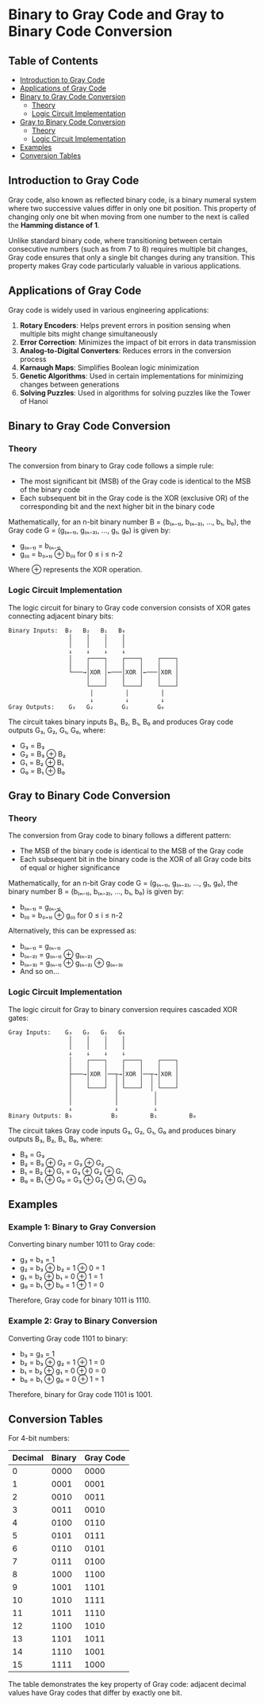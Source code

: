 # Binary to Gray Code and Gray to Binary Code Conversion

## Table of Contents
- [Introduction to Gray Code](#introduction-to-gray-code)
- [Applications of Gray Code](#applications-of-gray-code)
- [Binary to Gray Code Conversion](#binary-to-gray-code-conversion)
  - [Theory](#binary-to-gray-theory)
  - [Logic Circuit Implementation](#binary-to-gray-logic-circuit)
- [Gray to Binary Code Conversion](#gray-to-binary-code-conversion)
  - [Theory](#gray-to-binary-theory)
  - [Logic Circuit Implementation](#gray-to-binary-logic-circuit)
- [Examples](#examples)
- [Conversion Tables](#conversion-tables)

## Introduction to Gray Code <a name="introduction-to-gray-code"></a>

Gray code, also known as reflected binary code, is a binary numeral system where two successive values differ in only one bit position. This property of changing only one bit when moving from one number to the next is called the **Hamming distance of 1**.

Unlike standard binary code, where transitioning between certain consecutive numbers (such as from 7 to 8) requires multiple bit changes, Gray code ensures that only a single bit changes during any transition. This property makes Gray code particularly valuable in various applications.

## Applications of Gray Code <a name="applications-of-gray-code"></a>

Gray code is widely used in various engineering applications:

1. **Rotary Encoders**: Helps prevent errors in position sensing when multiple bits might change simultaneously
2. **Error Correction**: Minimizes the impact of bit errors in data transmission
3. **Analog-to-Digital Converters**: Reduces errors in the conversion process
4. **Karnaugh Maps**: Simplifies Boolean logic minimization
5. **Genetic Algorithms**: Used in certain implementations for minimizing changes between generations
6. **Solving Puzzles**: Used in algorithms for solving puzzles like the Tower of Hanoi

## Binary to Gray Code Conversion <a name="binary-to-gray-code-conversion"></a>

### Theory <a name="binary-to-gray-theory"></a>

The conversion from binary to Gray code follows a simple rule:
- The most significant bit (MSB) of the Gray code is identical to the MSB of the binary code
- Each subsequent bit in the Gray code is the XOR (exclusive OR) of the corresponding bit and the next higher bit in the binary code

Mathematically, for an n-bit binary number B = (b₍ₙ₋₁₎, b₍ₙ₋₂₎, ..., b₁, b₀), the Gray code G = (g₍ₙ₋₁₎, g₍ₙ₋₂₎, ..., g₁, g₀) is given by:

- g₍ₙ₋₁₎ = b₍ₙ₋₁₎
- g₍ᵢ₎ = b₍ᵢ₊₁₎ ⊕ b₍ᵢ₎ for 0 ≤ i ≤ n-2

Where ⊕ represents the XOR operation.

### Logic Circuit Implementation <a name="binary-to-gray-logic-circuit"></a>

The logic circuit for binary to Gray code conversion consists of XOR gates connecting adjacent binary bits:

```
Binary Inputs:  B₃   B₂   B₁   B₀
                 │    │    │    │
                 │    │    │    │
                 ↓    ↓    ↓    ↓
                 │    ┌────┐    ┌────┐    ┌────┐
                 │    │    │    │    │    │    │
                 └───→│XOR │←───│XOR │←───│XOR │
                      │    │    │    │    │    │
                      └────┘    └────┘    └────┘
                       │         │         │
                       ↓         ↓         ↓
Gray Outputs:    G₃   G₂        G₁        G₀
```

The circuit takes binary inputs B₃, B₂, B₁, B₀ and produces Gray code outputs G₃, G₂, G₁, G₀, where:
- G₃ = B₃
- G₂ = B₃ ⊕ B₂
- G₁ = B₂ ⊕ B₁
- G₀ = B₁ ⊕ B₀

## Gray to Binary Code Conversion <a name="gray-to-binary-code-conversion"></a>

### Theory <a name="gray-to-binary-theory"></a>

The conversion from Gray code to binary follows a different pattern:
- The MSB of the binary code is identical to the MSB of the Gray code
- Each subsequent bit in the binary code is the XOR of all Gray code bits of equal or higher significance

Mathematically, for an n-bit Gray code G = (g₍ₙ₋₁₎, g₍ₙ₋₂₎, ..., g₁, g₀), the binary number B = (b₍ₙ₋₁₎, b₍ₙ₋₂₎, ..., b₁, b₀) is given by:

- b₍ₙ₋₁₎ = g₍ₙ₋₁₎
- b₍ᵢ₎ = b₍ᵢ₊₁₎ ⊕ g₍ᵢ₎ for 0 ≤ i ≤ n-2

Alternatively, this can be expressed as:
- b₍ₙ₋₁₎ = g₍ₙ₋₁₎
- b₍ₙ₋₂₎ = g₍ₙ₋₁₎ ⊕ g₍ₙ₋₂₎
- b₍ₙ₋₃₎ = g₍ₙ₋₁₎ ⊕ g₍ₙ₋₂₎ ⊕ g₍ₙ₋₃₎
- And so on...

### Logic Circuit Implementation <a name="gray-to-binary-logic-circuit"></a>

The logic circuit for Gray to binary conversion requires cascaded XOR gates:

```
Gray Inputs:    G₃   G₂   G₁   G₀
                 │    │    │    │
                 │    │    │    │
                 ↓    ↓    ↓    ↓
                 │    ┌────┐    ┌────┐    ┌────┐
                 │    │    │    │    │    │    │
                 ├───→│XOR │──┬→│XOR │──┬→│XOR │
                 │    │    │  │ │    │  │ │    │
                 │    └────┘  │ └────┘  │ └────┘
                 │            │          │
                 │            │          │
                 ↓            ↓          ↓
Binary Outputs: B₃           B₂         B₁         B₀
```

The circuit takes Gray code inputs G₃, G₂, G₁, G₀ and produces binary outputs B₃, B₂, B₁, B₀, where:
- B₃ = G₃
- B₂ = B₃ ⊕ G₂ = G₃ ⊕ G₂
- B₁ = B₂ ⊕ G₁ = G₃ ⊕ G₂ ⊕ G₁
- B₀ = B₁ ⊕ G₀ = G₃ ⊕ G₂ ⊕ G₁ ⊕ G₀

## Examples <a name="examples"></a>

### Example 1: Binary to Gray Conversion
Converting binary number 1011 to Gray code:
- g₃ = b₃ = 1
- g₂ = b₃ ⊕ b₂ = 1 ⊕ 0 = 1
- g₁ = b₂ ⊕ b₁ = 0 ⊕ 1 = 1
- g₀ = b₁ ⊕ b₀ = 1 ⊕ 1 = 0

Therefore, Gray code for binary 1011 is 1110.

### Example 2: Gray to Binary Conversion
Converting Gray code 1101 to binary:
- b₃ = g₃ = 1
- b₂ = b₃ ⊕ g₂ = 1 ⊕ 1 = 0
- b₁ = b₂ ⊕ g₁ = 0 ⊕ 0 = 0
- b₀ = b₁ ⊕ g₀ = 0 ⊕ 1 = 1

Therefore, binary for Gray code 1101 is 1001.

## Conversion Tables <a name="conversion-tables"></a>

For 4-bit numbers:

| Decimal | Binary | Gray Code |
|---------|--------|-----------|
| 0       | 0000   | 0000      |
| 1       | 0001   | 0001      |
| 2       | 0010   | 0011      |
| 3       | 0011   | 0010      |
| 4       | 0100   | 0110      |
| 5       | 0101   | 0111      |
| 6       | 0110   | 0101      |
| 7       | 0111   | 0100      |
| 8       | 1000   | 1100      |
| 9       | 1001   | 1101      |
| 10      | 1010   | 1111      |
| 11      | 1011   | 1110      |
| 12      | 1100   | 1010      |
| 13      | 1101   | 1011      |
| 14      | 1110   | 1001      |
| 15      | 1111   | 1000      |

The table demonstrates the key property of Gray code: adjacent decimal values have Gray codes that differ by exactly one bit.
